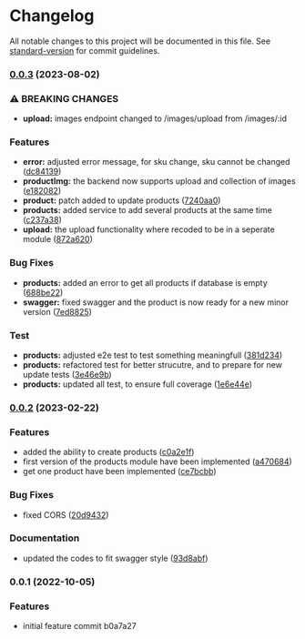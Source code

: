 # Changelog

All notable changes to this project will be documented in this file. See [standard-version](https://github.com/conventional-changelog/standard-version) for commit guidelines.

### [0.0.3](https://codeberg.org/hjmosedk/eCommerceAPI/compare/v0.0.2...v0.0.3) (2023-08-02)

### ⚠ BREAKING CHANGES

- **upload:** images endpoint changed to /images/upload from /images/:id

### Features

- **error:** adjusted error message, for sku change, sku cannot be changed ([dc84139](https://codeberg.org/hjmosedk/eCommerceAPI/commits/dc8413964c133d4c0041e7c694f765a97e0db1d2))
- **productImg:** the backend now supports upload and collection of images ([e182082](https://codeberg.org/hjmosedk/eCommerceAPI/commits/e1820827681bceb02f87822cbca4e48782f4b6e7))
- **product:** patch added to update products ([7240aa0](https://codeberg.org/hjmosedk/eCommerceAPI/commits/7240aa0066dc13903b6a07f12a63a385072ec5ce))
- **products:** added service to add several products at the same time ([c237a38](https://codeberg.org/hjmosedk/eCommerceAPI/commits/c237a388fee44729883fad2c7a58a72504d929ee))
- **upload:** the upload functionality where recoded to be in a seperate module ([872a620](https://codeberg.org/hjmosedk/eCommerceAPI/commits/872a6200b9867ddd5b5fba8f55fb7b82bef09366))

### Bug Fixes

- **products:** added an error to get all products if database is empty ([688be22](https://codeberg.org/hjmosedk/eCommerceAPI/commits/688be22bad666feb40bc6af1849c4fe085e7e94c))
- **swagger:** fixed swagger and the product is now ready for a new minor version ([7ed8825](https://codeberg.org/hjmosedk/eCommerceAPI/commits/7ed882514c3e1525f8cbe4c5961fdcb19a466872))

### Test

- **products:** adjusted e2e test to test something meaningfull ([381d234](https://codeberg.org/hjmosedk/eCommerceAPI/commits/381d234f8e38f0b568fd101cc2550999ccd3c770))
- **products:** refactored test for better strucutre, and to prepare for new update tests ([3e46e9b](https://codeberg.org/hjmosedk/eCommerceAPI/commits/3e46e9bb41ec850386e53028b8925820b222ce2f))
- **products:** updated all test, to ensure full coverage ([1e6e44e](https://codeberg.org/hjmosedk/eCommerceAPI/commits/1e6e44ebdfdee971031382f118bcba3ee491b185))

### [0.0.2](https://codeberg.org/hjmosedk/eCommerceAPI/compare/v0.0.1...v0.0.2) (2023-02-22)

### Features

- added the ability to create products ([c0a2e1f](https://codeberg.org/hjmosedk/eCommerceAPI/commits/c0a2e1f24ed3fa200b581f7013e04c857820da99))
- first version of the products module have been implemented ([a470684](https://codeberg.org/hjmosedk/eCommerceAPI/commits/a47068485f94eb8ef8b080f1a3b15a103a7c8f2b))
- get one product have been implemented ([ce7bcbb](https://codeberg.org/hjmosedk/eCommerceAPI/commits/ce7bcbb1303b97855cc6d21eb8934be9c74f7d41))

### Bug Fixes

- fixed CORS ([20d9432](https://codeberg.org/hjmosedk/eCommerceAPI/commits/20d94323011089d5250763563887328584138dbf))

### Documentation

- updated the codes to fit swagger style ([93d8abf](https://codeberg.org/hjmosedk/eCommerceAPI/commits/93d8abf015a3421eba9aa15df0a0339166dbaa3e))

### 0.0.1 (2022-10-05)

### Features

- initial feature commit b0a7a27

